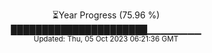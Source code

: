 <p align="center">
⏳Year Progress (75.96 %) <br>
██████████████████████▁▁▁▁▁▁▁▁ <br>
<sub>Updated: Thu, 05 Oct 2023 06:21:36 GMT</sub>
</p>

